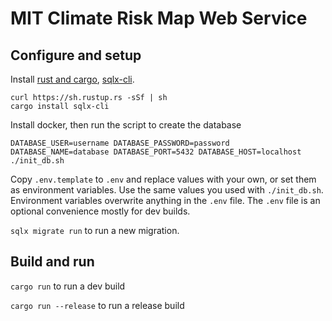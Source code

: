 # MIT Climate Risk Map Web Service

## Configure and setup

Install [rust and cargo](https://doc.rust-lang.org/cargo/getting-started/installation.html), [sqlx-cli](https://github.com/launchbadge/sqlx/tree/HEAD/sqlx-cli).

```
curl https://sh.rustup.rs -sSf | sh
cargo install sqlx-cli
```

Install docker, then run the script to create the database

```
DATABASE_USER=username DATABASE_PASSWORD=password DATABASE_NAME=database DATABASE_PORT=5432 DATABASE_HOST=localhost ./init_db.sh
```

Copy `.env.template` to `.env` and replace values with your own, or set them as environment variables. Use the same values you used with `./init_db.sh`. Environment variables overwrite anything in the `.env` file. The `.env` file is an optional convenience mostly for dev builds.

`sqlx migrate run` to run a new migration.

## Build and run

`cargo run` to run a dev build

`cargo run --release` to run a release build
